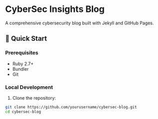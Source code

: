 # CyberSec Insights Blog

A comprehensive cybersecurity blog built with Jekyll and GitHub Pages.

## 🚀 Quick Start

### Prerequisites

- Ruby 2.7+
- Bundler
- Git

### Local Development

1. Clone the repository:

```sh
git clone https://github.com/yourusername/cybersec-blog.git
cd cybersec-blog
```
